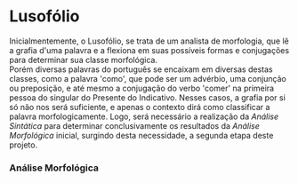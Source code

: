 # Lusofólio
Inicialmentemente, o Lusofólio, se trata de um analista de morfologia, que lê a grafia d'uma palavra e a flexiona em suas possíveis formas e conjugações para determinar sua classe morfológica.<br>
Porém diversas palavras do português se encaixam em diversas destas classes, como a palavra 'como', que pode ser um advérbio, uma conjunção ou preposição, e até mesmo a conjugação do verbo 'comer' na primeira pessoa do singular do Presente do Indicativo. Nesses casos, a grafia por si só não nos será suficiente, e apenas o contexto dirá como classificar a palavra morfologicamente. Logo, será necessário a realização da _Análise Sintática_ para determinar conclusivamente os resultados da _Análise Morfológica_ inicial, surgindo desta necessidade, a segunda etapa deste projeto.<br>
### Análise Morfológica
